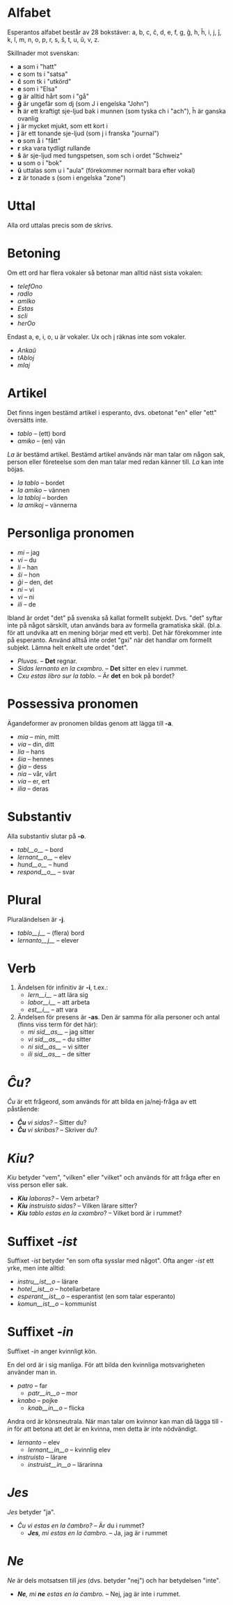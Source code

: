 # Alfabet

Esperantos alfabet består av 28 bokstäver: a, b, c, ĉ, d, e, f, g, ĝ, h, ĥ, i, j, ĵ, k, l, m, n, o, p, r, s, ŝ, t, u, ŭ, v, z.

Skillnader mot svenskan:

- __a__ som i "hatt"
- __c__ som ts i "satsa"
- __ĉ__ som tk i "utkörd"
- __e__ som i "Elsa"
- __g__ är alltid hårt som i "gå"
- __ĝ__ är ungefär som dj (som J i engelska "John")
- __ĥ__ är ett kraftigt sje-ljud bak i munnen (som tyska ch i "ach"), ĥ är ganska ovanlig
- __j__ är mycket mjukt, som ett kort i
- __ĵ__ är ett tonande sje-ljud (som j i franska "journal")
- __o__ som å i "fått"
- __r__ ska vara tydligt rullande
- __ŝ__ är sje-ljud med tungspetsen, som sch i ordet "Schweiz"
- __u__ som o i "bok"
- __ŭ__ uttalas som u i "aula" (förekommer normalt bara efter vokal)
- __z__ är tonade s (som i engelska "zone")


# Uttal

Alla ord uttalas precis som de skrivs.

# Betoning

Om ett ord har flera vokaler så betonar man alltid näst sista vokalen:

- *telefOno*
- *radIo* 
- *amIko* 
- *Estas*
- *scIi*
- *herOo*

Endast a, e, i, o, u är vokaler. Ux och j räknas inte som vokaler.

- *Ankaŭ*
- *tAbloj*
- *mIaj*

# Artikel

Det finns ingen bestämd artikel i esperanto, dvs. obetonat "en" eller "ett" översätts inte.

- *tablo* – (ett) bord
- *amiko* – (en) vän

*La* är bestämd artikel. Bestämd artikel används när man talar om någon sak, person eller företeelse som den man talar med redan känner till. *La* kan inte böjas. 

- *la tablo* – bordet
- *la amiko* – vännen
- *la tabloj* – borden
- *la amikoj* – vännerna

# Personliga pronomen

- *mi* – jag
- *vi* – du
- *li* – han
- *ŝi* – hon
- *ĝi* – den, det
- *ni* – vi
- *vi* – ni
- *ili* – de

Ibland är ordet "det" på svenska så kallat formellt subjekt. Dvs. "det" syftar inte på något särskilt, utan används bara av formella gramatiska skäl. (bl.a. för att undvika att en mening börjar med ett verb). Det här förekommer inte på esperanto. Använd alltså inte ordet "gxi" när det handlar om formellt subjekt. Lämna helt enkelt ute ordet "det".

- *Pluvas.* – __Det__ regnar.
- *Sidas lernanto en la cxambro.* – __Det__ sitter en elev i rummet.
- *Cxu estas libro sur la tablo.* – Är __det__ en bok på bordet?

# Possessiva pronomen

Ägandeformer av pronomen bildas genom att lägga till __-a__.

- *mia* – min, mitt
- *via* – din, ditt
- *lia* – hans
- *ŝia* – hennes
- *ĝia* – dess
- *nia* – vår, vårt
- *via* – er, ert
- *ilia* – deras

# Substantiv

Alla substantiv slutar på __-o__. 

- *tabl__o__* – bord
- *lernant__o__* – elev
- *hund__o__* – hund
- *respond__o__* – svar

# Plural

Pluraländelsen är __-j__. 

- *tablo__j__* – (flera) bord
- *lernanto__j__* – elever

# Verb

1. Ändelsen för infinitiv är __-i__, t.ex.:
   - *lern__i__* – att lära sig
   - *labor__i__* – att arbeta
   - *est__i__* – att vara
2. Ändelsen för presens är __-as__. Den är samma för alla personer och antal (finns viss term för det här):
   - *mi sid__as__* – jag sitter
   - *vi sid__as__* – du sitter
   - *ni sid__as__* – vi sitter
   - *ili sid__as__* – de sitter

# *Ĉu?*

*Ĉu* är ett frågeord, som används för att bilda en ja/nej-fråga av ett påstående:

- *__Ĉu__ vi sidas?* – Sitter du?
- *__Ĉu__ vi skribas?* – Skriver du?

# *Kiu?*

*Kiu* betyder "vem", "vilken" eller "vilket" och används för att fråga efter en viss person eller sak.

- *__Kiu__ laboras?* – Vem arbetar?
- *__Kiu__ instruisto sidas?* – Vilken lärare sitter?
- *__Kiu__ tablo estas en la cxambro*? – Vilket bord är i rummet?


# Suffixet *-ist*

Suffixet *-ist* betyder "en som ofta sysslar med något". Ofta anger *-ist* ett yrke, men inte alltid:

- *instru__ist__o* – lärare
- *hotel__ist__o* – hotellarbetare
- *esperant__ist__o* – esperantist (en som talar esperanto)
- *komun__ist__o* – kommunist


# Suffixet *-in*

Suffixet *-in* anger kvinnligt kön. 

En del ord är i sig manliga. För att bilda den kvinnliga motsvarigheten använder man in. 

- *patro* – far
    - *patr__in__o* – mor
- *knabo* – pojke
    - *knab__in__o* – flicka

Andra ord är könsneutrala. När man talar om kvinnor kan man då lägga till *-in* för att betona att det är en kvinna, men detta är inte nödvändigt.

- *lernanto* – elev
    - *lernant__in__o* – kvinnlig elev 
- *instruisto* – lärare
    - *instruist__in__o* – lärarinna

# *Jes*

*Jes* betyder "ja".

- *Ĉu vi estas en la ĉambro?* – Är du i rummet?
  - *__Jes__, mi estas en la ĉambro.* – Ja, jag är i rummet

# *Ne*

*Ne* är dels motsatsen till *jes* (dvs. betyder "nej") och har betydelsen "inte".

- *__Ne__, mi __ne__ estas en la ĉambro.* – Nej, jag är inte i rummet.
